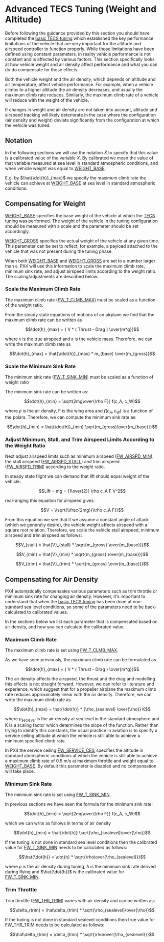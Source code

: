 # Advanced TECS Tuning (Weight and Altitude)

Before following the guidance provided by this section you should have completed the [basic TECS tuning](../config_fw/position_tuning_guide_fixedwing.md#tecs-tuning-altitude-and-airspeed) which established the key performance limitations of the vehicle that are very important for the altitude and airspeed controller to function properly.
While those limitations have been defined using constant parameters, in reality vehicle performance is not constant and is affected by various factors.
This section specifically looks at how vehicle weight and air density affect performance and what you can do do compensate for those effects.

Both the vehicle weight and the air density, which depends on altitude and air temperature, affect vehicle performance.
For example, when a vehicle climbs to a higher altitude the air density decreases, and usually the maximum climb rate reduces.
Similarly, the maximum climb rate of a vehicle will reduce with the weight of the vehicle.

If changes in weight and air density are not taken into account, altitude and airspeed tracking will likely deteriorate in the case where the configuration (air density and weight) deviate significantly from the configuration at which the vehicle was tuned.

## Notation

In the following sections we will use the notation $\hat X$ to specify that this value is a calibrated value of the variable $X$.
By calibrated we mean the value of that variable measured at sea level in standard atmospheric conditions, and when vehicle weight was equal to [WEIGHT_BASE](../advanced_config/parameter_reference.md#WEIGHT_BASE).

E.g. by $\hat{\dot{h}}_{max}$ we specify the maximum climb rate the vehicle can achieve at [WEIGHT_BASE](../advanced_config/parameter_reference.md#WEIGHT_BASE) at sea level in standard atmospheric conditions.

## Compensating for Weight

[WEIGHT_BASE](../advanced_config/parameter_reference.md#WEIGHT_BASE) specifies the base weight of the vehicle at which the [TECS tuning](position_tuning_guide_fixedwing.md#tecs-tuning-altitude-and-airspeed) was performed.
The weight of the vehicle in the tuning configuration should be measured with a scale and the parameter should be set accordingly.

[WEIGHT_GROSS](../advanced_config/parameter_reference.md#WEIGHT_BASE) specifies the actual weight of the vehicle at any given time.
This parameter can be set to reflect, for example, a payload attached to the vehicle that was not present during the tuning phase.

When both [WEIGHT_BASE](../advanced_config/parameter_reference.md#WEIGHT_BASE) and [WEIGHT_GROSS](../advanced_config/parameter_reference.md#WEIGHT_GROSS) are set to a number larger than `0`, PX4 will use this information to scale the maximum climb rate, minimum sink rate, and adjust airspeed limits according to the weight ratio.
The scaling/adjustments are described below.

### Scale the Maximum Climb Rate

The maximum climb rate ([FW_T_CLMB_MAX](../advanced_config/parameter_reference.md#FW_T_CLMB_MAX)) must be scaled as a function of the weight ratio.

From the steady state equations of motions of an airplane we find that the maximum climb rate can be written as

$$\dot{h}_{max} = { V * ( Thrust - Drag ) \over{m*g}}$$

where `V` is the true airspeed and `m` is the vehicle mass.
Therefore, we can write the maximum climb rate as

$$\dot{h}_{max} = \hat{\\dot{h}}_{max} * m_{base} \over{m_{gross}}$$

### Scale the Minimum Sink Rate

The minimum sink rate ([FW_T_SINK_MIN](../advanced_config/parameter_reference.md#FW_T_SINK_MIN)) must be scaled as a function of weight ratio

The minimum sink rate can be written as:

$$\dot{h}_{min} = \sqrt{2mg\over{\rho F}} f(c_A, c_W)$$

where $\rho$ is the air density, F is the wing area and $f(c_A, c_W)$ is a function of the polars.
Therefore, we can compute the minimum sink rate as:

$$\dot{h}_{min} = \hat{\dot{h}}_{min}  \sqrt{m_{gross}\over{m_{base}}}$$

### Adjust Minimum, Stall, and Trim Airspeed Limits According to the Weight Ratio

Next adjust airspeed limits such as minimum airspeed ([FW_AIRSPD_MIN](../advanced_config/parameter_reference.md#FW_AIRSPD_MIN)), the stall airspeed ([FW_AIRSPD_STALL](../advanced_config/parameter_reference.md#FW_AIRSPD_STALL)) and trim airspeed ([FW_AIRSPD_TRIM](../advanced_config/parameter_reference.md#FW_AIRSPD_TRIM)) according to the weight ratio.

In steady state flight we can demand that lift should equal weight of the vehicle:

$$Lift = mg = {1\over{2}} \rho c_A F V^2$$

rearranging this equation for airspeed gives:

$$V = \\sqrt{\\frac{2mg}{\\rho c_A F}}$$

From this equation we see that if we assume a constant angle of attack (which we generally desire), the vehicle weight affects airspeed with a square root relation.
Therefore, we scale the vehicle stall airspeed, minimum airspeed and trim airspeed as follows:

$$V_{stall} = \hat{V}_{stall} * \sqrt{m_{gross} \over{m_{base}}}$$

$$V_{min} = \hat{V}_{min} * \sqrt{m_{gross} \over{m_{base}}}$$

$$V_{trim} = \hat{V}_{trim} * \sqrt{m_{gross} \over{m_{base}}}$$

## Compensating for Air Density

PX4 automatically compensates various parameters such as trim throttle or minimum sink rate for changing air density.
However, it's important to understand that when the [basic TECS tuning](../config_fw/position_tuning_guide_fixedwing.md#tecs-tuning-altitude-and-airspeed) has been done at non-standard sea level conditions, so some of the parameters need to be back-calculated to calibrated values.

In the sections below we list each parameter that is compensated based on air density, and how you can calculate the calibrated value.

### Maximum Climb Rate

The maximum climb rate is set using [FW_T_CLMB_MAX](../advanced_config/parameter_reference.md#FW_T_CLMB_MAX).

As we have seen previously, the maximum climb rate can be formulated as

$$\dot{h}_{max} = { V * ( Thrust - Drag ) \over{m*g}}$$

The air density affects the airspeed, the thrust and the drag and modelling this effects is not straight forward.
However, we can refer to literature and experience, which suggest that for a propeller airplane the maximum climb rate reduces approximately linear with the air density.
Therefore, we can write the maximum climb rate as

$$\dot{h}_{max} = \hat{\dot{h}} * {\rho_{sealevel} \over{\rho}} K$$

where $\rho_{sealevel}$ is the air density at sea level in the standard atmosphere and K is a scaling factor which determines the slope of the function.
Rather than trying to identify this constants, the usual practice in aviation is to specify a service ceiling altitude at which the vehicle is still able to achieve a minimum specified climb rate.

In PX4 the service ceiling [FW_SERVICE_CEIL](../advanced_config/parameter_reference.md#FW_SERVICE_CEIL) specifies the altitude in standard atmospheric conditions at which the vehicle is still able to achieve a maximum climb rate of 0.5 m/s at maximum throttle and weight equal to [WEIGHT_BASE](../advanced_config/parameter_reference.md#WEIGHT_BASE).
By default this parameter is disabled and no compensation will take place.

### Minimum Sink Rate

The minimum sink rate is set using [FW_T_SINK_MIN](../advanced_config/parameter_reference.md#FW_T_SINK_MIN).

In previous sections we have seen the formula for the minimum sink rate:

$$\dot{h}_{min} = \sqrt{2mg\over{\rho F}} f(c_A, c_W)$$

which we can write as follows in terms of air density

$$\dot{h}_{min} = \hat{\dot{h}}  \sqrt{\rho_{sealevel}\over{\rho}}$$

If the tuning is not done in standard sea level conditions then the calibrated value for [FW_T_SINK_MIN](../advanced_config/parameter_reference.md#FW_T_SINK_MIN) needs to be calculated as follows:

$$\hat{\dot{h}} = \dot{h} * \sqrt{\rho\over{\rho_{sealevel}}}$$

where $\rho$ is the air density during tuning, $\dot{h}$ is the minimum sink rate derived during flying and $\hat{\dot{h}}$ is the calibrated value for [FW_T_SINK_MIN](../advanced_config/parameter_reference.md#FW_T_SINK_MIN).

### Trim Throttle

Trim throttle ([FW_THR_TRIM](../advanced_config/parameter_reference.md#FW_THR_TRIM)) varies with air density and can be written as:

$$\delta_{trim} = \hat\delta_{trim} * \sqrt{\rho_{sealevel}\over{\rho}}$$

If the tuning is not done in standard sealevel conditions then true value for [FW_THR_TRIM](../advanced_config/parameter_reference.md#FW_THR_TRIM) needs to be calculated as follows:

$$\hat\delta_{trim} = \delta_{trim} *  \sqrt{\rho\over{\rho_{sealevel}}}$$
